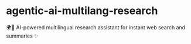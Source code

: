 # agentic-ai-multilang-research
🌍🤖 AI-powered multilingual research assistant for instant web search and summaries ✨
